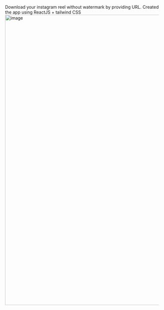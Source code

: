 Download your instagram reel without watermark by providing URL. Created the app using ReactJS + tailwind CSS
<img width="953" alt="image" src="https://github.com/fayaq-ali/Insta-Saver/assets/158020011/853ce921-ec67-4760-9131-bffc57126195">
